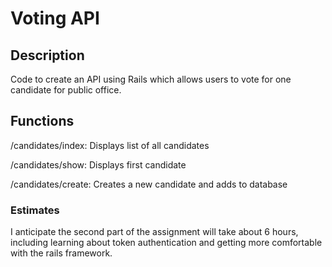 # Voting API

## Description

Code to create an API using Rails which allows users to vote for one candidate for public office.

## Functions

/candidates/index: Displays list of all candidates

/candidates/show: Displays first candidate

/candidates/create: Creates a new candidate and adds to database

### Estimates
I anticipate the second part of the assignment will take about 6 hours, including learning about token authentication and getting more comfortable with the rails framework.
